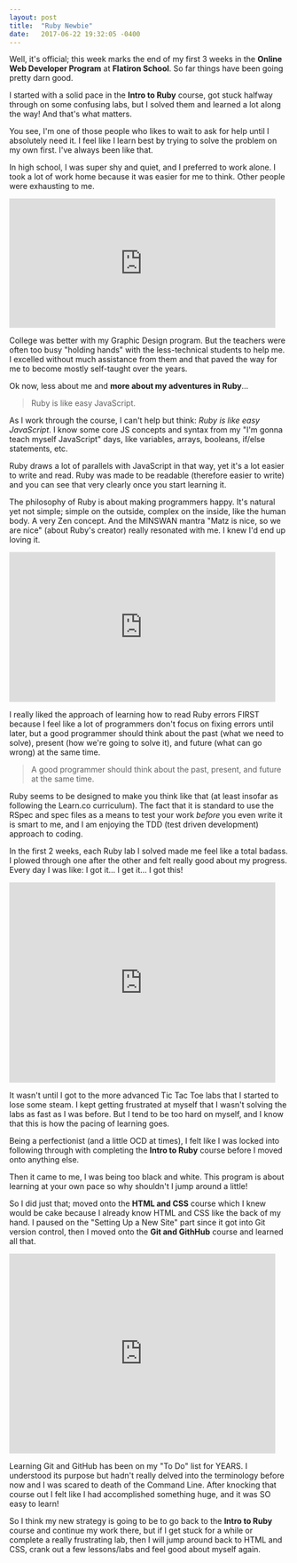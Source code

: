 ```yaml
---
layout: post
title:  "Ruby Newbie"
date:   2017-06-22 19:32:05 -0400
---
```


Well, it's official; this week marks the end of my first 3 weeks in the **Online Web Developer Program** at **Flatiron School**. So far things have been going pretty darn good.

I started with a solid pace in the **Intro to Ruby** course, got stuck halfway through on some confusing labs, but I solved them and learned a lot along the way! And that's what matters.

You see, I'm one of those people who likes to wait to ask for help until I absolutely need it. I feel like I learn best by trying to solve the problem on my own first. I've always been like that.

In high school, I was super shy and quiet, and I preferred to work alone. I took a lot of work home because it was easier for me to think. Other people were exhausting to me. 

<iframe src="https://giphy.com/embed/rbDUB907SGjsY" width="480" height="233" frameBorder="0" class="giphy-embed" allowFullScreen></iframe>

College was better with my Graphic Design program. But the teachers were often too busy "holding hands" with the less-technical students to help me. I excelled without much assistance from them and that paved the way for me to become mostly self-taught over the years.

Ok now, less about me and **more about my adventures in Ruby**...

> Ruby is like easy JavaScript.

As I work through the course, I can't help but think: *Ruby is like easy JavaScript*. I know some core JS concepts and syntax from my "I'm gonna teach myself JavaScript" days, like variables, arrays, booleans, if/else statements, etc.

Ruby draws a lot of parallels with JavaScript in that way, yet it's a lot easier to write and read. Ruby was made to be readable (therefore easier to write) and you can see that very clearly once you start learning it.

The philosophy of Ruby is about making programmers happy. It's natural yet not simple; simple on the outside, complex on the inside, like the human body. A very Zen concept. And the MINSWAN mantra "Matz is nice, so we are nice" (about Ruby's creator) really resonated with me. I knew I'd end up loving it.

<iframe src="https://giphy.com/embed/3og0IIvzKAa5nkDKIU" width="480" height="270" frameBorder="0" class="giphy-embed" allowFullScreen></iframe>

I really liked the approach of learning how to read Ruby errors FIRST because I feel like a lot of programmers don't focus on fixing errors until later, but a good programmer should think about the past (what we need to solve), present (how we're going to solve it), and future (what can go wrong) at the same time.

> A good programmer should think about the past, present, and future at the same time.

Ruby seems to be designed to make you think like that (at least insofar as following the Learn.co curriculum). The fact that it is standard to use the RSpec and spec files as a means to test your work *before* you even write it is smart to me, and I am enjoying the TDD (test driven development) approach to coding.

In the first 2 weeks, each Ruby lab I solved made me feel like a total badass. I plowed through one after the other and felt really good about my progress. Every day I was like: I got it... I get it... I got this!

<iframe src="https://giphy.com/embed/i7mSoaLtlFsmk" width="480" height="361" frameBorder="0" class="giphy-embed" allowFullScreen></iframe>

It wasn't until I got to the more advanced Tic Tac Toe labs that I started to lose some steam. I kept getting frustrated at myself that I wasn't solving the labs as fast as I was before. But I tend to be too hard on myself, and I know that this is how the pacing of learning goes.

Being a perfectionist (and a little OCD at times), I felt like I was locked into following through with completing the **Intro to Ruby** course before I moved onto anything else.

Then it came to me, I was being too black and white. This program is about learning at your own pace so why shouldn't I jump around a little!

So I did just that; moved onto the **HTML and CSS** course which I knew would be cake because I already know HTML and CSS like the back of my hand. I paused on the "Setting Up a New Site" part since it got into Git version control, then I moved onto the **Git and GithHub** course and learned all that.

<iframe src="https://giphy.com/embed/vzO0Vc8b2VBLi" width="480" height="360" frameBorder="0" class="giphy-embed" allowFullScreen></iframe>

Learning Git and GitHub has been on my "To Do" list for YEARS. I understood its purpose but hadn't really delved into the terminology before now and I was scared to death of the Command Line. After knocking that course out I felt like I had accomplished something huge, and it was SO easy to learn!

So I think my new strategy is going to be to go back to the **Intro to Ruby** course and continue my work there, but if I get stuck for a while or complete a really frustrating lab, then I will jump around back to HTML and CSS, crank out a few lessons/labs and feel good about myself again.
